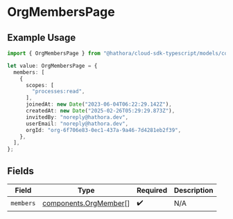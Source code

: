 # OrgMembersPage

## Example Usage

```typescript
import { OrgMembersPage } from "@hathora/cloud-sdk-typescript/models/components";

let value: OrgMembersPage = {
  members: [
    {
      scopes: [
        "processes:read",
      ],
      joinedAt: new Date("2023-06-04T06:22:29.142Z"),
      createdAt: new Date("2025-02-26T05:29:29.873Z"),
      invitedBy: "noreply@hathora.dev",
      userEmail: "noreply@hathora.dev",
      orgId: "org-6f706e83-0ec1-437a-9a46-7d4281eb2f39",
    },
  ],
};
```

## Fields

| Field                                                          | Type                                                           | Required                                                       | Description                                                    |
| -------------------------------------------------------------- | -------------------------------------------------------------- | -------------------------------------------------------------- | -------------------------------------------------------------- |
| `members`                                                      | [components.OrgMember](../../models/components/orgmember.md)[] | :heavy_check_mark:                                             | N/A                                                            |